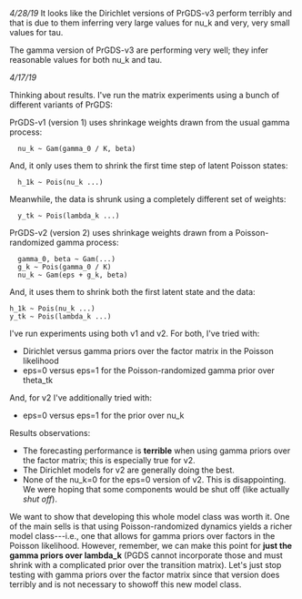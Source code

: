 *4/28/19*
It looks like the Dirichlet versions of PrGDS-v3 perform terribly and that is due to them inferring very large values for nu_k and very, very small values for tau. 

The gamma version of PrGDS-v3 are performing very well; they infer reasonable values for both nu_k and tau.

*4/17/19*

Thinking about results. I've run the matrix experiments using a bunch of different variants of PrGDS:

PrGDS-v1 (version 1) uses shrinkage weights drawn from the usual gamma process:
 
      nu_k ~ Gam(gamma_0 / K, beta)

  And, it only uses them to shrink the first time step of latent Poisson states:
  
      h_1k ~ Pois(nu_k ...)

  Meanwhile, the data is shrunk using a completely different set of weights:
  
      y_tk ~ Pois(lambda_k ...)

PrGDS-v2 (version 2) uses shrinkage weights drawn from a Poisson-randomized gamma process:
      
      gamma_0, beta ~ Gam(...)
      g_k ~ Pois(gamma_0 / K)
      nu_k ~ Gam(eps + g_k, beta)

And, it uses them to shrink both the first latent state and the data:

    h_1k ~ Pois(nu_k ...)
    y_tk ~ Pois(lambda_k ...)

I've run experiments using both v1 and v2. For both, I've tried with:
* Dirichlet versus gamma priors over the factor matrix in the Poisson likelihood
* eps=0 versus eps=1 for the Poisson-randomized gamma prior over theta_tk

And, for v2 I've additionally tried with:
* eps=0 versus eps=1 for the prior over nu_k

Results observations:
* The forecasting performance is **terrible** when using gamma priors over the factor matrix; this is especially true for v2.
* The Dirichlet models for v2 are generally doing the best.
* None of the nu_k=0 for the eps=0 version of v2. This is disappointing. We were hoping that some components would be shut off (like actually *shut off*).

We want to show that developing this whole model class was worth it. One of the main sells is that using Poisson-randomized dynamics yields a richer model class---i.e., one that allows for gamma priors over factors in the Poisson likelihood. However, remember, we can make this point for **just the gamma priors over lambda_k** (PGDS cannot incorporate those and must shrink with a complicated prior over the transition matrix). Let's just stop testing with gamma priors over the factor matrix since that version does terribly and is not necessary to showoff this new model class. 
